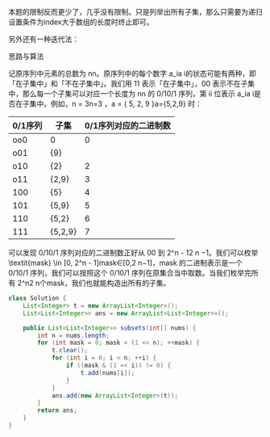 本题的限制反而更少了，几乎没有限制。只是列举出所有子集，那么只需要为递归设置条件为index大于数组的长度时终止即可。



另外还有一种迭代法：

思路与算法

记原序列中元素的总数为 nn。原序列中的每个数字 a_ia 
i的状态可能有两种，即「在子集中」和「不在子集中」。我们用 11 表示「在子集中」，00 表示不在子集中，那么每一个子集可以对应一个长度为 nn 的 0/10/1 序列，第 ii 位表示 a_ia i是否在子集中。例如，n = 3n=3 ，a = \{ 5, 2, 9 \}a={5,2,9} 时：

| 0/1序列 | 子集    | 0/1序列对应的二进制数 |
| ------- | ------- | --------------------- |
| oo0     | 0       | 0                     |
| o01     | {9}     |                       |
| o10     | {2}     | 2                     |
| o11     | {2,9}   | 3                     |
| 100     | {5}     | 4                     |
| 101     | {5,9}   | 5                     |
| 110     | {5,2}   | 6                     |
| 111     | {5,2,9} | 7                     |

可以发现 0/10/1 序列对应的二进制数正好从 00 到 2^n - 12 
n −1。我们可以枚举 \textit{mask} \in [0, 2^n - 1]mask∈[0,2 n−1]，mask 的二进制表示是一个 0/10/1 序列，我们可以按照这个 0/10/1 序列在原集合当中取数。当我们枚举完所有 2^n2 
n个mask，我们也就能构造出所有的子集。

```java
class Solution {
    List<Integer> t = new ArrayList<Integer>();
    List<List<Integer>> ans = new ArrayList<List<Integer>>();

    public List<List<Integer>> subsets(int[] nums) {
        int n = nums.length;
        for (int mask = 0; mask < (1 << n); ++mask) {
            t.clear();
            for (int i = 0; i < n; ++i) {
                if ((mask & (1 << i)) != 0) {
                    t.add(nums[i]);
                }
            }
            ans.add(new ArrayList<Integer>(t));
        }
        return ans;
    }
}
```

